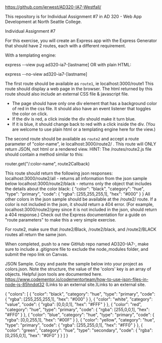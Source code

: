 https://github.com/jerwest/AD320-IA7-Westfall/

This repository is for Individual Assignment #7 in AD 320 - Web App Development at North Seattle College.

Individual Assignment #7

For this exercise, you will create an Express app with the Express Generator that should have 2 routes, each with a different requirement.


With a templating engine:

express --view pug ad320-ia7-[lastname]
OR with plain HTML:

express --no-view ad320-ia7-[lastname]


The first route should be available as `route1`, ie localhost:3000/route1
This route should display a web page in the browser. The html returned by this route should also include an external CSS file & javascript file.
- The page should have only one div element that has a background color of red in the css file. It should also have an event listener that toggles the color on click.
- If the div is red, a click inside the div should make it turn blue.
- If it is blue, it should change back to red with a click inside the div.
(You are welcome to use plain html or a templating engine here for the view.)

The second route should be available as `route2` and accept a route parameter of "color-name", ie localhost:3000/route2/<color-name> . This route will ONLY return JSON, not html or a rendered view.
HINT: The  /routes/route2.js file should contain a method similar to this:

router.get("/:color-name", route2Callback)

This route should return the following json responses:
localhost:3000/route2/all - returns all information from the json sample below
localhost:3000/route2/black - returns only the object that includes the details about the color black:
{ "color": "black",
   "category": "hue",
   "type": "primary",
   "code": {
      "rgba": [255,255,255,1],
      "hex": "#000"
   }
}
All other colors in the json sample should be available at the /route2/<color-name> route. If a color is not included in the json, it should return a 404 error. (For example, localhost:3000/route2/grey since it is not included in the json, should return a 404 response.) Check out the Express documentation for a guide on "route parameters" to make this a very simple exercise.  

For route2, make sure that /route2/Black, /route2/black, and /route2/BLACK routes all return the same json.

When completed, push to a new GitHub repo named AD320-IA7-<LastName>, make sure to include a .gitignore file to exclude the node_modules folder, and submit the repo link on Canvas.


JSON Sample. Copy and paste the sample below into your project as colors.json. Note the structure, the value of the 'colors' key is an array of objects. Helpful json tools are documented here. https://www.codementor.io/codementorteam/how-to-use-json-files-in-node-js-85hndqt32 (Links to an external site.)Links to an external site.

{
  "colors": [
    {
      "color": "black",
      "category": "hue",
      "type": "primary",
      "code": {
        "rgba": [255,255,255,1],
        "hex": "#000"
      }
    },
    {
      "color": "white",
      "category": "value",
      "code": {
        "rgba": [0,0,0,1],
        "hex": "#FFF"
      }
    },
    {
      "color": "red",
      "category": "hue",
      "type": "primary",
      "code": {
        "rgba": [255,0,0,1],
        "hex": "#FF0"
      }
    },
    {
      "color": "blue",
      "category": "hue",
      "type": "primary",
      "code": {
        "rgba": [0,0,255,1],
        "hex": "#00F"
      }
    },
    {
      "color": "yellow",
      "category": "hue",
      "type": "primary",
      "code": {
        "rgba": [255,255,0,1],
        "hex": "#FF0"
      }
    },
    {
      "color": "green",
      "category": "hue",
      "type": "secondary",
      "code": {
        "rgba": [0,255,0,1],
        "hex": "#0F0"
      }
    }
  ]
}
